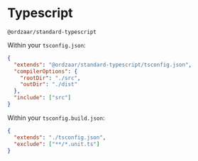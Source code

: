 # Typescript

`@ordzaar/standard-typescript`

Within your `tsconfig.json`:

```json
{
  "extends": "@ordzaar/standard-typescript/tsconfig.json",
  "compilerOptions": {
    "rootDir": "./src",
    "outDir": "./dist"
  },
  "include": ["src"]
}
```

Within your `tsconfig.build.json`:

```json
{
  "extends": "./tsconfig.json",
  "exclude": ["**/*.unit.ts"]
}
```
